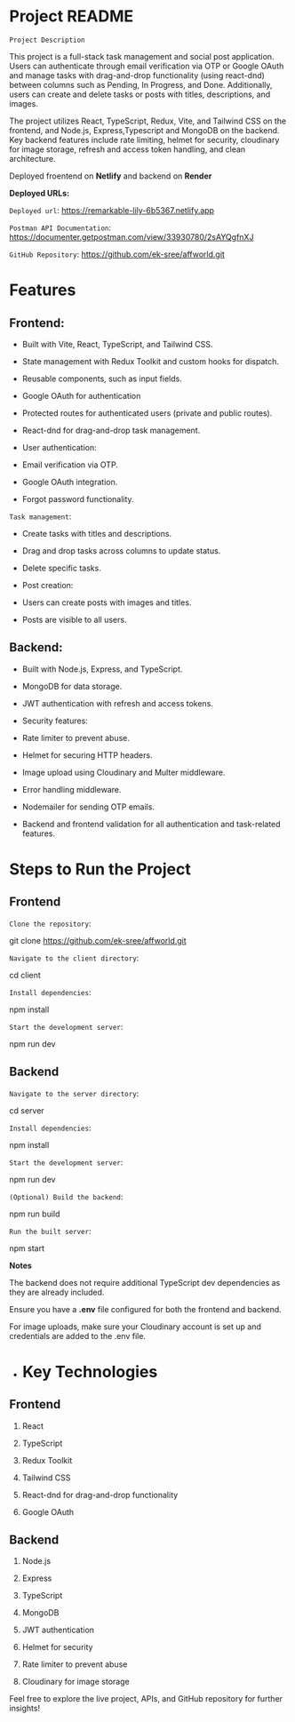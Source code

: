 # **Project README**

`Project Description`

This project is a full-stack task management and social post application. Users can authenticate through email verification via OTP or Google OAuth and manage tasks with drag-and-drop functionality (using react-dnd) between columns such as Pending, In Progress, and Done. Additionally, users can create and delete tasks or posts with titles, descriptions, and images.

The project utilizes React, TypeScript, Redux, Vite, and Tailwind CSS on the frontend, and Node.js, Express,Typescript and MongoDB on the backend. Key backend features include rate limiting, helmet for security, cloudinary for image storage, refresh and access token handling, and clean architecture.

Deployed froentend on **Netlify** and backend on **Render**

**Deployed URLs:**

``Deployed url``: https://remarkable-lily-6b5367.netlify.app

``Postman API Documentation``: https://documenter.getpostman.com/view/33930780/2sAYQgfnXJ

``GitHub Repository``: https://github.com/ek-sree/affworld.git

# Features

## Frontend:

- Built with Vite, React, TypeScript, and Tailwind CSS.

- State management with Redux Toolkit and custom hooks for dispatch.

- Reusable components, such as input fields.

- Google OAuth for authentication

- Protected routes for authenticated users (private and public routes).

- React-dnd for drag-and-drop task management.

- User authentication:

- Email verification via OTP.

- Google OAuth integration.

- Forgot password functionality.

`Task management`:

+ Create tasks with titles and descriptions.

+ Drag and drop tasks across columns to update status.

+ Delete specific tasks.

+ Post creation:

+ Users can create posts with images and titles.

+ Posts are visible to all users.

## Backend:

- Built with Node.js, Express, and TypeScript.

- MongoDB for data storage.

- JWT authentication with refresh and access tokens.

- Security features:

- Rate limiter to prevent abuse.

- Helmet for securing HTTP headers.

- Image upload using Cloudinary and Multer middleware.

- Error handling middleware.

- Nodemailer for sending OTP emails.

- Backend and frontend validation for all authentication and task-related features.


# Steps to Run the Project

## Frontend

``Clone the repository``:

git clone https://github.com/ek-sree/affworld.git

``Navigate to the client directory``:

cd client

``Install dependencies``:

npm install

``Start the development server``:

npm run dev



## Backend

``Navigate to the server directory``:

cd server

``Install dependencies``:

npm install

``Start the development server``:

npm run dev

```(Optional) Build the backend```:

npm run build


```Run the built server```:

npm start



**Notes**

The backend does not require additional TypeScript dev dependencies as they are already included.

Ensure you have a **.env** file configured for both the frontend and backend.

For image uploads, make sure your Cloudinary account is set up and credentials are added to the .env file.



* # **Key Technologies**

## Frontend

1. React

2. TypeScript

3. Redux Toolkit

4. Tailwind CSS

5. React-dnd for drag-and-drop functionality

6. Google OAuth

## Backend

1. Node.js

2. Express

3. TypeScript

4. MongoDB

5. JWT authentication

6. Helmet for security

7. Rate limiter to prevent abuse

8. Cloudinary for image storage

Feel free to explore the live project, APIs, and GitHub repository for further insights!

